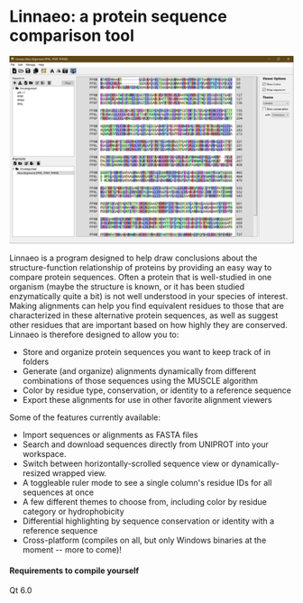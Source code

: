 # Linnaeo: a protein sequence comparison tool

![Screenshot](docs/images/screenshot_main.png)

Linnaeo is a program designed to help draw conclusions about the structure-function relationship of proteins by providing an easy way to compare protein sequences. Often a protein that is well-studied in one organism (maybe the structure is known, or it has been studied enzymatically quite a bit) is not well understood in your species of interest. Making alignments can help you find equivalent residues to those that are characterized in these alternative protein sequences, as well as suggest other residues that are important based on how highly they are conserved. Linnaeo is therefore designed to allow you to:
 * Store and organize protein sequences you want to keep track of in folders
 * Generate (and organize) alignments dynamically from different combinations of those sequences using the MUSCLE algorithm
 * Color by residue type, conservation, or identity to a reference sequence
 * Export these alignments for use in other favorite alignment viewers
 
 Some of the features currently available:
  * Import sequences or alignments as FASTA files
  * Search and download sequences directly from UNIPROT into your workspace. 
  * Switch between horizontally-scrolled sequence view or dynamically-resized wrapped view.
  * A toggleable ruler mode to see a single column's residue IDs for all sequences at once
  * A few different themes to choose from, including color by residue category or hydrophobicity
  * Differential highlighting by sequence conservation or identity with a reference sequence
  * Cross-platform (compiles on all, but only Windows binaries at the moment -- more to come)!

#### Requirements to compile yourself

Qt 6.0
